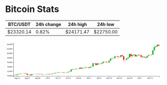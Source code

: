 # Bitcoin Stats

BTC/USDT|24h change|24h high|24h low|
|---|---|---|---|
|$23320.14|0.82%|$24171.47|$22750.00|

<img src="./chart.svg">
